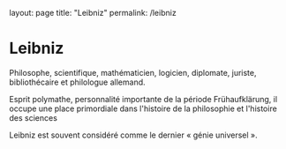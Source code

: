 layout: page
title: "Leibniz"
permalink: /leibniz

# Leibniz

Philosophe, scientifique, mathématicien, logicien, diplomate, juriste, bibliothécaire et philologue allemand. 

Esprit polymathe, personnalité importante de la période Frühaufklärung, il occupe une place primordiale dans l'histoire de la philosophie et l'histoire des sciences 

Leibniz est souvent considéré comme le dernier « génie universel ».